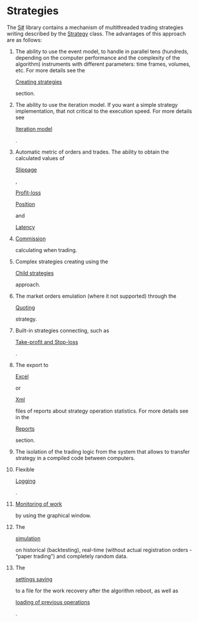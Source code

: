# Strategies

The [S\#](StockSharpAbout.md) library contains a mechanism of multithreaded trading strategies writing described by the [Strategy](../api/StockSharp.Algo.Strategies.Strategy.html) class. The advantages of this approach are as follows:

1. The ability to use the event model, to handle in parallel tens (hundreds, depending on the computer performance and the complexity of the algorithm) instruments with different parameters: time frames, volumes, etc. For more details see the 

   [Creating strategies](StrategyAction.md)

    section. 
2. The ability to use the iteration model. If you want a simple strategy implementation, that not critical to the execution speed. For more details see 

   [Iteration model](StrategyCreate.md)

   . 
3. Automatic metric of orders and trades. The ability to obtain the calculated values of 

   [Slippage](Slippage.md)

   , 

   [Profit\-loss](PnL.md)

   [Position](Position.md)

    and 

   [Latency](Latency.md)
4. [Commission](Commissions.md)

    calculating when trading. 
5. Complex strategies creating using the 

   [Child strategies](StrategyChilds.md)

    approach. 
6. The market orders emulation (where it not supported) through the 

   [Quoting](StrategyQuoting.md)

    strategy. 
7. Built\-in strategies connecting, such as 

   [Take\-profit and Stop\-loss](StrategyProtective.md)

   . 
8. The export to 

   [Excel](https://en.wikipedia.org/wiki/Excel)

    or 

   [Xml](https://en.wikipedia.org/wiki/XML)

    files of reports about strategy operation statistics. For more details see in the 

   [Reports](StrategyReports.md)

    section. 
9. The isolation of the trading logic from the system that allows to transfer strategy in a compiled code between computers. 
10. Flexible 

    [Logging](Logging.md)

    . 
11. [Monitoring of work](LoggingMonitorWindow.md)

     by using the graphical window. 
12. The 

    [simulation](StrategyTesting.md)

     on historical (backtesting), real\-time (without actual registration orders \- “paper trading”) and completely random data. 
13. The 

    [settings saving](StrategyStorage.md)

     to a file for the work recovery after the algorithm reboot, as well as 

    [loading of previous operations](StrategyOrdersLoad.md)

    . 
